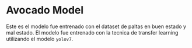 # Avocado Model

Este es el modelo fue entrenado con el dataset de paltas en buen estado y mal estado. El modelo fue entrenado con la tecnica de transfer learning utilizando el modelo `yolov7`.